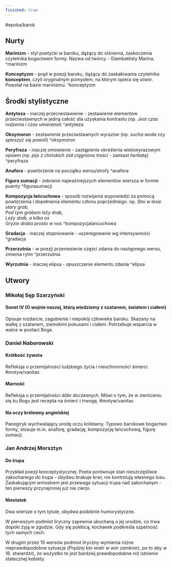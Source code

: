 ```yaml
---
finished: true
---
```

#epoka/barok 
## Nurty
**Marinizm** - styl poetycki w baroku, dążący do olśnienia, zaskoczenia czytelnika bogactwem formy. Nazwa od twórcy - Giambattisty Marina. ^marinizm

**Konceptyzm** - prąd w poezji baroku, dążący do zaskakiwania czytelnika **konceptem**, czyli oryginalnym pomysłem, na którym opiera się utwór. Powstał na bazie marinizmu. ^konceptyzm

## Środki stylistyczne
**Antyteza** - inaczej przeciwstawienie - zestawienie elementów przeciwstawnych w jedną całość dla uzyskania kontrastu (np. *Jest czas rodzenia i czas umierania*) ^antyteza

**Oksymoron** - zestawienie przeciwstawnych wyrazów (np. *sucha woda* czy *spieszyć się powoli*) ^oksymoron

**Peryfraza** - inaczej omówienie - zastąpienie określenia wielowyrazowym opisem (np. *pije z chińskich ziół ciągnione treści* - zamiast *herbatę*) ^peryfraza

**Anafora** - powtórzenie na początku wersu/strofy ^anafora

**Figura sumacji** - zebranie najważniejszych elementów wiersza w formie puenty ^figurasumacji

**Kompozycja łańcuchowa** - sposób rozwijania wypowiedzi za pomocą powtórzenia i dopełnienia elementu członu poprzedniego. np. 
_Stoi w lesie stary grab,_  
_Pod tym grabem leży drab,_  
_Leży drab, a kilka os_  
_Gryzie draba prosto w nos_ ^kompozycjalancuchowa

**Gradacja** - inaczej stopniowanie - uszeregowanie wg intensywności ^gradacja

**Przerzutnia** - w poezji przeniesienie części zdania do następnego wersu, zmienia rytm ^przerzutnia

**Wyrzutnia** - inaczej elipsa - opuszczenie elementu zdania ^elipsa

## Utwory
### Mikołaj Sęp Szarzyński
#### Sonet IV (O wojnie naszej, którą wiedziemy z szatanem, światem i ciałem)
Opisuje rozdarcie, zagubienie i niepokój człowieka baroku. Skazany na walkę z szatanem, ziemskimi pokusami i ciałem. Potrzebuje wsparcia w walce w postaci Boga.
### Daniel Naborowski
#### Krótkość żywota
Refleksja o przemijalności ludzkiego życia i nieuchronności śmierci. #motyw/vanitas 
#### Marność
Refleksja o przemijalności dóbr doczesnych. Mówi o tym, że w zwróceniu się ku Bogu jest recepta na śmierć i trwogę. #motyw/vanitas 
#### Na oczy królewny angielskiej
Panegiryk wychwalający urodę oczu królewny. Typowo barokowe bogactwo formy, stosuje m.in. anaforę, gradację, kompozycję łańcuchową, figurę sumacji.

### Jan Andrzej Morsztyn
#### Do trupa
Przykład poezji konceptystycznej. Poeta porównuje stan nieszczęśliwie zakochanego do trupa - obydwu brakuje krwi, nie kontrolują własnego losu. Zaskakującym wnioskiem jest przewaga sytuacji trupa nad zakochanym - ten pierwszy przynajmniej już nie cierpi. 

#### Niestatek
Dwa wiersze o tym tytule, obydwa podobnie humorystyczne.

W pierwszym podmiot liryczny zapewnia ukochaną o jej urodzie, co trwa dopóki żyją w zgodzie. Gdy się pokłócą, kochanek podkreśla szpetność tych samych cech.

W drugim przez 15 wersów podmiot liryczny wymienia różne nieprawdopodobne sytuacje (*Prędzej kto wiatr w wór zamknie*), po to aby w 16. stwierdzić, że wszystko to jest bardziej prawdopodobne niż istnienie statecznej kobiety.
